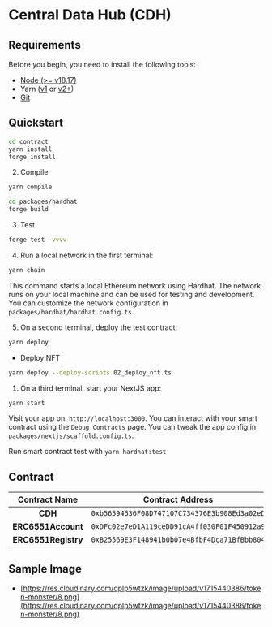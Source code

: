 # Central Data Hub (CDH)

## Requirements

Before you begin, you need to install the following tools:

- [Node (>= v18.17)](https://nodejs.org/en/download/)
- Yarn ([v1](https://classic.yarnpkg.com/en/docs/install/) or [v2+](https://yarnpkg.com/getting-started/install))
- [Git](https://git-scm.com/downloads)

## Quickstart

```bash
cd contract
yarn install
forge install
```

2. Compile

```bash
yarn compile
```

```bash
cd packages/hardhat
forge build
```

3. Test

```bash
forge test -vvvv
```

4. Run a local network in the first terminal:

```bash
yarn chain
```

This command starts a local Ethereum network using Hardhat. The network runs on your local machine and can be used for testing and development. You can customize the network configuration in `packages/hardhat/hardhat.config.ts`.

5. On a second terminal, deploy the test contract:

```bash
yarn deploy
```

- Deploy NFT

```bash
yarn deploy --deploy-scripts 02_deploy_nft.ts
```

1. On a third terminal, start your NextJS app:

```bash
yarn start
```

Visit your app on: `http://localhost:3000`. You can interact with your smart contract using the `Debug Contracts` page. You can tweak the app config in `packages/nextjs/scaffold.config.ts`.

Run smart contract test with `yarn hardhat:test`

## Contract

| Contract Name |               Contract Address               | Explorer |
| :-----------: | :------------------------------------------: | :------: |
|    **CDH**    | `0xb56594536F08D747107C734376E3b908Ed3a02eD` | https://testnet.crossvaluescan.com/address/0xb56594536F08D747107C734376E3b908Ed3a02eD |
|    **ERC6551Account**    | `0xDFc02e7eD1A119ceDD91cA4ff030F01F450912a9` | https://testnet.crossvaluescan.com/address/0xDFc02e7eD1A119ceDD91cA4ff030F01F450912a9 |
|    **ERC6551Registry**    | `0xB25569E3F148941b0b07e4BfbF4Dca71BfBbb804` | https://testnet.crossvaluescan.com/address/0xB25569E3F148941b0b07e4BfbF4Dca71BfBbb804 |

## Sample Image

- [https://res.cloudinary.com/dplp5wtzk/image/upload/v1715440386/token-monster/8.png](https://res.cloudinary.com/dplp5wtzk/image/upload/v1715440386/token-monster/8.png)

